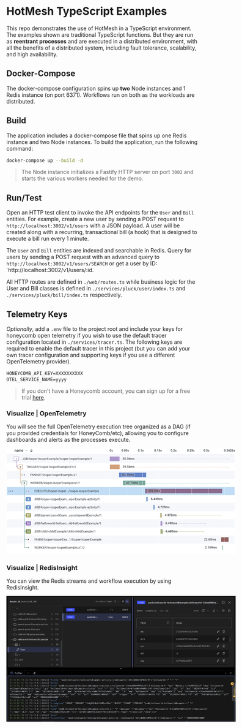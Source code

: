 # HotMesh TypeScript Examples
This repo demonstrates the use of HotMesh in a TypeScript environment. The examples shown are traditional TypeScript functions. But they are run as **reentrant processes** and are executed in a distributed environment, with all the benefits of a distributed system, including fault tolerance, scalability, and high availability.

## Docker-Compose
The docker-compose configuration spins up **two** Node instances and 1 Redis instance (on port 6371). Workflows run on both as the workloads are distributed.

## Build
The application includes a docker-compose file that spins up one Redis instance and two Node instances. To build the application, run the following command:

```bash
docker-compose up --build -d
```

>The Node instance initializes a Fastify HTTP server on port `3002` and starts the various workers needed for the demo.

## Run/Test
Open an HTTP test client to invoke the API endpoints for the `User` and `Bill` entities. For example, create a new user by sending a POST request to `http://localhost:3002/v1/users` with a JSON payload. A user will be created along with a recurring, transactional bill (a hook) that is designed to execute a bill run every 1 minute.

The `User` and `Bill` entities are indexed and searchable in Redis. Query for users by sending a POST request with an advanced query to `http://localhost:3002/v1/users/SEARCH` or get a user by ID: `http://localhost:3002/v1/users/:id.

All HTTP routes are defined in `./web/routes.ts` while business logic for the User and Bill classes is defined in `./services/pluck/user/index.ts` and `./services/pluck/bill/index.ts` respectively.

## Telemetry Keys
*Optionally*, add a `.env` file to the project root and include your keys for honeycomb open telemetry if you wish to use the default tracer configuration located in `./services/tracer.ts`. The following keys are required to enable the default tracer in this project (but you can add your own tracer configuration and supporting keys if you use a different OpenTelemetry provider).

```
HONEYCOMB_API_KEY=XXXXXXXXXX
OTEL_SERVICE_NAME=yyyy
```

>If you don't have a Honeycomb account, you can sign up for a free trial [here](https://ui.honeycomb.io/signup).

### Visualize | OpenTelemetry
You will see the full OpenTelemetry execution tree organized as a DAG (if you provided credentials for HoneyComb/etc), allowing you to configure dashboards and alerts as the processes execute.

<img src="./img/opentelemetry.png" alt="Open Telemetry" style="width:600px;max-width:600px;">

### Visualize | RedisInsight
You can view the Redis streams and workflow execution by using RedisInsight.

<img src="./img/redisinsight.png" alt="Redis Insight" style="width:600px;max-width:600px;">